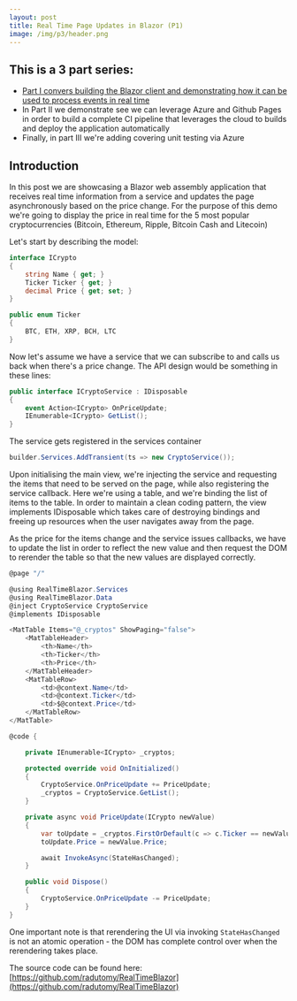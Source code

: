 ```yaml
---	
layout: post	
title: Real Time Page Updates in Blazor (P1)
image: /img/p3/header.png
---	
```


## This is a 3 part series:
- [Part I convers building the Blazor client and demonstrating how it can be used to process events in real time](https://radutomy.github.io/2020-05-08-realtimeblazor/)
- In Part II  we demonstrate see we can leverage Azure and Github Pages in order to build a complete CI pipeline that leverages the cloud to builds and deploy the application automatically
- Finally, in part III we're adding covering unit testing via Azure

## Introduction

In this post we are showcasing a Blazor web assembly application that receives real time information from a service and updates the page asynchronously based on the price change. For the purpose of this demo we're going to display the price in real time for the 5 most popular cryptocurrencies (Bitcoin, Ethereum, Ripple, Bitcoin Cash and Litecoin)

Let's start by describing the model:

```csharp
interface ICrypto
{
	string Name { get; }
	Ticker Ticker { get; }
	decimal Price { get; set; }
}

public enum Ticker
{
	BTC, ETH, XRP, BCH, LTC
}
```

Now let's assume we have a service that we can subscribe to and calls us back when there's a price change. The API design would be something in these lines:

```csharp
public interface ICryptoService : IDisposable
{
	event Action<ICrypto> OnPriceUpdate;
	IEnumerable<ICrypto> GetList();
}
```

The service gets registered in the services container

```c#
builder.Services.AddTransient(ts => new CryptoService());
```

Upon initialising the main view, we're injecting the service and requesting the items that need to be served on the page, while also registering the service callback. Here we're using a table, and we're binding the list of items to the table. In order to maintain a clean coding pattern, the view implements IDisposable which takes care of destroying bindings and freeing up resources when the user navigates away from the page.

As the price for the items change and the service issues callbacks, we have to update the list in order to reflect the new value and then request the DOM to rerender the table so that the new values are displayed correctly.

```c#
@page "/"

@using RealTimeBlazor.Services
@using RealTimeBlazor.Data
@inject CryptoService CryptoService
@implements IDisposable

<MatTable Items="@_cryptos" ShowPaging="false">
    <MatTableHeader>
        <th>Name</th>
        <th>Ticker</th>
        <th>Price</th>
    </MatTableHeader>
    <MatTableRow>
        <td>@context.Name</td>
        <td>@context.Ticker</td>
        <td>$@context.Price</td>
    </MatTableRow>
</MatTable>

@code {

    private IEnumerable<ICrypto> _cryptos;

    protected override void OnInitialized()
    {
        CryptoService.OnPriceUpdate += PriceUpdate;
        _cryptos = CryptoService.GetList();
    }

    private async void PriceUpdate(ICrypto newValue)
    {
        var toUpdate = _cryptos.FirstOrDefault(c => c.Ticker == newValue.Ticker);
        toUpdate.Price = newValue.Price;

        await InvokeAsync(StateHasChanged);
    }

    public void Dispose()
    {
        CryptoService.OnPriceUpdate -= PriceUpdate;
    }
}

```

One important note is that rerendering the UI via invoking `StateHasChanged` is not an atomic operation - the DOM has complete control over when the rerendering takes place.

The source code can be found here: [https://github.com/radutomy/RealTimeBlazor](https://github.com/radutomy/RealTimeBlazor)
